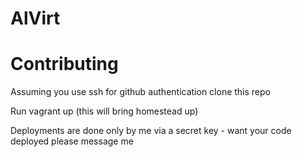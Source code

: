 # AlVirt

# Contributing
Assuming you use ssh for github authentication clone this repo

Run vagrant up (this will bring homestead up)

Deployments are done only by me via a secret key - want your code deployed please message me